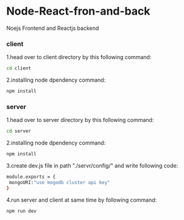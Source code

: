 # Node-React-fron-and-back
Noejs Frontend and Reactjs backend

### client
1.head over to client directory by this following command: 
 ```sh
 cd client
```
2.installing node dpendency command:
 ```sh
npm install
```

### server
1.head over to server directory by this following command: 
```sh
cd server
```
2.installing node dpendency command:
```sh
npm install
```
3.create dev.js file in path "./servr/config/" and write following code:

```sh 
module.exports = {
 mongoURI:"use mogodb cluster api key"
}
```

4.run server and client at same time by following command:
```sh
npm run dev
```




